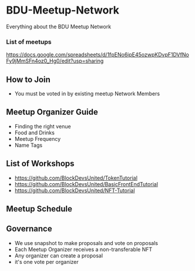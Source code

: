 # BDU-Meetup-Network
Everything about the BDU Meetup Network


### List of meetups

https://docs.google.com/spreadsheets/d/1fpENo6ipE45ozwpKDvpF1DVfNoFy9jMmSFn4oz0_Hg0/edit?usp=sharing

## How to Join
- You must be voted in by existing meetup Network Members


## Meetup Organizer Guide

- Finding the right venue
- Food and Drinks
- Meetup Frequency
- Name Tags


## List of Workshops
- https://github.com/BlockDevsUnited/TokenTutorial
- https://github.com/BlockDevsUnited/BasicFrontEndTutorial
- https://github.com/BlockDevsUnited/NFT-Tutorial

## Meetup Schedule

## Governance
- We use snapshot to make proposals and vote on proposals
- Each Meetup Organizer receives a non-transferable NFT
- Any organizer can create a proposal
- it's one vote per organizer


